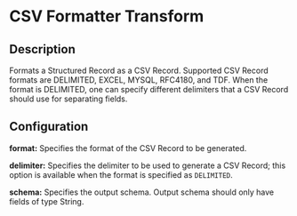# CSV Formatter Transform

Description
-----------
Formats a Structured Record as a CSV Record. Supported CSV Record formats are DELIMITED,
EXCEL, MYSQL, RFC4180, and TDF. When the format is DELIMITED, one can specify different
delimiters that a CSV Record should use for separating fields.

Configuration
-------------
**format:** Specifies the format of the CSV Record to be generated.

**delimiter:** Specifies the delimiter to be used to generate a CSV Record; 
this option is available when the format is specified as ``DELIMITED``.

**schema:** Specifies the output schema. Output schema should only have fields of type String.
